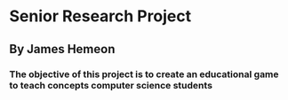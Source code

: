 # Senior Research Project
## By James Hemeon
### The objective of this project is to create an educational game to teach concepts computer science students
